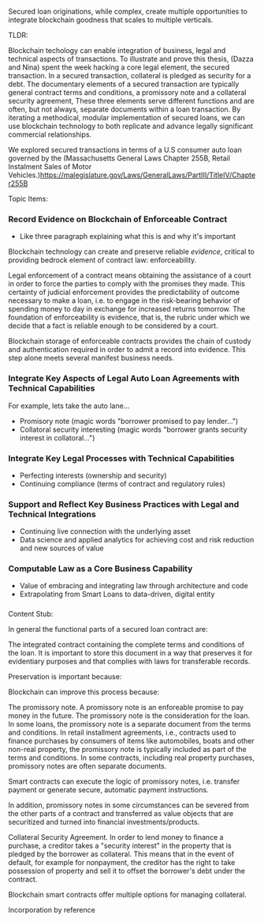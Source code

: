Secured loan originations, while complex, create multiple opportunities to integrate blockchain goodness that scales to multiple verticals. 

TLDR:

Blockchain techology can enable integration of business, legal and technical aspects of transactions. To illustrate and prove this thesis, (Dazza and Nina) spent the week hacking a core legal element, the secured transaction.  In a secured transaction, collateral is pledged as security for a debt. The documentary elements of a secured transaction are typically general contract terms and conditions, a promissory note and a collateral security agreement,  These three elements serve different functions and are often, but not always, separate documents within a loan transaction. By iterating a methodical, modular implementation of secured loans, we can use blockchain technology to both replicate and advance legally significant commercial relationships.

We explored secured transactions in terms of a U.S consumer auto loan governed by the (Massachusetts General Laws Chapter 255B, Retail Instalment Sales of Motor Vehicles.)<https://malegislature.gov/Laws/GeneralLaws/PartIII/TitleIV/Chapter255B> 







Topic Items: 

### Record Evidence on Blockchain of Enforceable Contract
* Like three paragraph explaining what this is and why it's important

Blockchain technology can create and preserve reliable *evidence*, critical to providing bedrock element of contract law: enforceability.

Legal enforcement of a contract means obtaining the assistance of a court in order to force the parties to comply with the promises they made. This certainty of judicial enforcement provides the predictability of outcome necessary to make a loan, i.e. to engage in the risk-bearing behavior of spending money to day in exchange for increased returns tomorrow. The foundation of enforceability is evidence, that is, the rubric under which we decide that a fact is reliable enough to be considered by a court. 

Blockchain storage of enforceable contracts provides the chain of custody and authentication required in order to admit a record into evidence. This step alone meets several manifest business needs. 



### Integrate Key Aspects of Legal Auto Loan Agreements with Technical Capabilities
For example, lets take the auto lane...

* Promisory note (magic words "borrower promised to pay lender...")
* Collatoral security interesting (magic words "borrower grants security interest in collatoral...")

### Integrate Key Legal Processes with Technical Capabilities

* Perfecting interests (ownership and security)
* Continuing compliance (terms of contract and regulatory rules) 

### Support and Reflect Key Business Practices with Legal and Technical Integrations

* Continuing live connection with the underlying asset 
* Data science and applied analytics for achieving cost and risk reduction and new sources of value

### Computable Law as a Core Business Capability

* Value of embracing and integrating law through architecture and code
* Extrapolating from Smart Loans to data-driven, digital entity


### 


Content Stub: 

In general the functional parts of a secured loan contract are: 

The integrated contract containing the complete terms and conditions of the loan. It is important to store this document in a way that preserves it for evidentiary purposes and that complies with laws for transferable records. 

Preservation is important because: 

Blockchain can improve this process because: 

The promissory note. A promissory note is an enforeable promise to pay money in the future. The promissory note is the consideration for the loan. In some loans, the promissory note is a separate document from the terms and conditions. In retail installment agreements, i.e., contracts used to finance purchases by consumers of items like automobiles, boats and other non-real property, the promissory note is typically included as part of the terms and conditions. In some contracts, including real property purchases, promissory notes are often separate documents.

Smart contracts can execute the logic of promissory notes, i.e. transfer payment or generate secure, automatic payment instructions. 

In addition, promissory notes in some circumstances can be severed from the other parts of a contract and transferred as value objects that are securitized and turned into financial investments/products.

Collateral Security Agreement. In order to lend money to finance a purchase, a creditor takes a "security interest" in the property that is pledged by the borrower as collateral. This means that in the event of default, for example for nonpayment, the creditor has the right to take possession of property and sell it to offset the borrower's debt under the contract. 

Blockchain smart contracts offer multiple options for managing collateral. 

Incorporation by reference 
